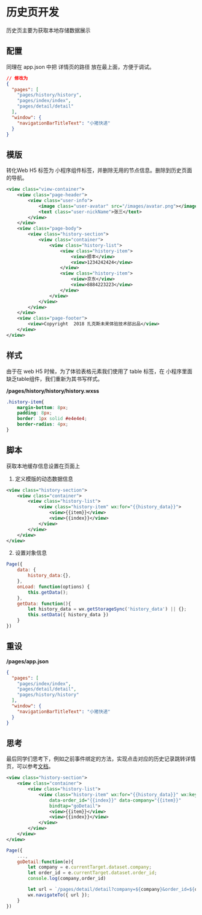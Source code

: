 # 历史页开发
历史页主要为获取本地存储数据展示

## 配置
同理在 app.json 中把 详情页的路径 放在最上面，方便于调试。

```json
// 修改为
{
  "pages": [
    "pages/history/history",
    "pages/index/index",
    "pages/detail/detail"
  ],
  "window": {
    "navigationBarTitleText": "小猪快递"
  }
}
```

## 模版
转化Web H5 标签为 小程序组件标签，并删除无用的节点信息。删除到历史页面的导航。

```xml
<view class="view-container">
    <view class="page-header">
        <view class="user-info">
            <image class="user-avatar" src="/images/avatar.png"></image>
            <text class="user-nickName">张三</text>
        </view>
    </view>
    <view class="page-body">
        <view class="history-section">
            <view class="container">
                <view class="history-list">
                    <view class="history-item">
                        <view>顺丰</view>
                        <view>1234242424</view>
                    </view>
                    <view class="history-item">
                        <view>京东</view>
                        <view>8884223223</view>
                    </view>
                </view>
            </view>
        </view>
    </view>
    <view class="page-footer">
        <view>Copyright  2018 扎克斯未来体验技术部出品</view>
    </view>
</view>
```

## 样式
由于在 web H5 时候，为了体验表格元素我们使用了 table 标签，在 小程序里面缺乏table组件，我们重新为其书写样式。

**/pages/history/history/history.wxss**

```css
.history-item{
    margin-bottom: 8px;
    padding: 8px;
    border: 1px solid #e4e4e4;
    border-radius: 4px;
}
```

## 脚本
获取本地缓存信息设置在页面上

1. 定义模版的动态数据信息

```xml
<view class="history-section">
    <view class="container">
        <view class="history-list">
            <view class="history-item" wx:for="{{history_data}}">
                <view>{{item}}</view>
                <view>{{index}}</view>
            </view>
        </view>
    </view>
</view>
```

2. 设置对象信息

```js
Page({
    data: {
        history_data:{},
    },
    onLoad: function(options) {
        this.getData();
    },
    getData: function(){
        let history_data = wx.getStorageSync('history_data') || {};
        this.setData({ history_data })
    }
})
```

## 重设

**/pages/app.json**

```json
{
  "pages": [
    "pages/index/index",
    "pages/detail/detail",
    "pages/history/history"
  ],
  "window": {
    "navigationBarTitleText": "小猪快递"
  }
}
```

## 思考
最后同学们思考下，例如之前事件绑定的方法，实现点击对应的历史记录跳转详情页，可以参考[文档](https://developers.weixin.qq.com/miniprogram/dev/framework/view/wxml/event.html)。

```xml
<view class="history-section">
    <view class="container">
        <view class="history-list">
            <view class="history-item" wx:for="{{history_data}}" wx:key="unique" 
                data-order_id="{{index}}" data-company="{{item}}" 
                bindtap="goDetail">
                <view>{{item}}</view>
                <view>{{index}}</view>
            </view>
        </view>
    </view>
</view>
```

```js
Page({
    ...,
    goDetail:function(e){
        let company = e.currentTarget.dataset.company;
        let order_id = e.currentTarget.dataset.order_id;
        console.log(company,order_id)

        let url = `/pages/detail/detail?company=${company}&order_id=${order_id}`;
        wx.navigateTo({ url });
    }
})
```





